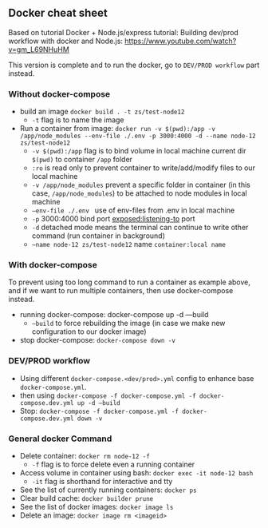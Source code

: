 ## Docker cheat sheet

Based on tutorial Docker + Node.js/express tutorial: Building dev/prod workflow with docker and Node.js: 
https://www.youtube.com/watch?v=gm_L69NHuHM

This version is complete and to run the docker, go to `DEV/PROD workflow` part instead.

### Without docker-compose

- build an image `docker build . -t zs/test-node12`
    - `-t` flag is to name the image
- Run a container from image: `docker run -v $(pwd):/app -v /app/node_modules --env-file ./.env -p 3000:4000 -d --name node-12 zs/test-node12`
    - `-v $(pwd):/app` flag is to bind volume in local machine current dir `$(pwd)` to container `/app` folder
    - `:ro` is read only to prevent container to write/add/modify files to our local machine
    - `-v /app/node_modules` prevent a specific folder in container (in this case, `/app/node_modules`) to be attached to node modules in local machine
    - `—env-file ./.env ` use of env-files from .env in local machine
    - `-p` 3000:4000 bind port <exposed:listening-to> port
    - `-d` detached mode means the terminal can continue to write other command (run container in background)
    - `—name node-12 zs/test-node12` name `container:local name`

### With docker-compose

To prevent using too long command to run a container as example above, and if we want to run multiple containers, then use 
docker-compose instead.
- running docker-compose: docker-compose up -d —build
    - `—build` to force rebuilding the image (in case we make new configuration to our docker image)
- stop docker-compose: `docker-compose down -v`

### DEV/PROD workflow

- Using different `docker-compose.<dev/prod>.yml` config to enhance base `docker-compose.yml`.
- then using `docker-compose -f docker-compose.yml -f docker-compose.dev.yml up -d —build`
- Stop: `docker-compose -f docker-compose.yml -f docker-compose.dev.yml down -v`


### General docker Command

- Delete container: `docker rm node-12 -f`
    - `-f` flag is to force delete even a running container
- Access volume in container using bash: `docker exec -it node-12 bash`
    - `-it` flag is shorthand for interactive and tty
- See the list of currently running containers: `docker ps`
- Clear build cache: `docker builder prune`
-  See the list of docker images: `docker image ls`
- Delete an image: `docker image rm <imageid>`
